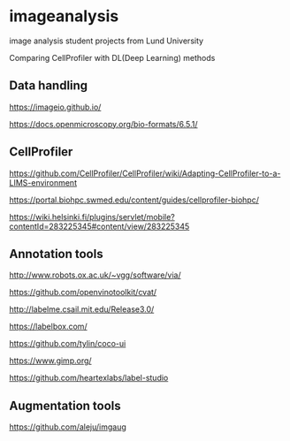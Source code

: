 # imageanalysis
image analysis student projects from Lund University

Comparing CellProfiler with DL(Deep Learning) methods


## Data handling
https://imageio.github.io/

https://docs.openmicroscopy.org/bio-formats/6.5.1/

## CellProfiler
https://github.com/CellProfiler/CellProfiler/wiki/Adapting-CellProfiler-to-a-LIMS-environment

https://portal.biohpc.swmed.edu/content/guides/cellprofiler-biohpc/

https://wiki.helsinki.fi/plugins/servlet/mobile?contentId=283225345#content/view/283225345

## Annotation tools
http://www.robots.ox.ac.uk/~vgg/software/via/

https://github.com/openvinotoolkit/cvat/

http://labelme.csail.mit.edu/Release3.0/

https://labelbox.com/

https://github.com/tylin/coco-ui

https://www.gimp.org/

https://github.com/heartexlabs/label-studio

## Augmentation tools
https://github.com/aleju/imgaug

